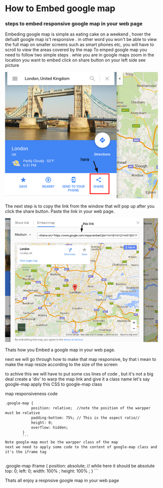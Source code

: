 # How to Embed google map

### steps to embed responsive google map in your web page


Embeding google map is simple as eating cake on a weekend , hover the defualt google map is't responsive .
in other word you won't be able to view the full map on smaller screens such as smart phones etc, you will have to scroll to view the areas covered by the map
To emped google map you need to follow two simple steps .
whie you are in google maps zoom in the location you want to embed
click on share button on your left side see picture


![image](/images/screenshot1.png)

The next step is to copy the link from the window that will pop up after you click the share button.  Paste the link in your web page.

![image](/images/Screenshot2.png)

Thats how you Embed a google map in your web page.

next we will go through how to make that map responsive, by that i mean to make the map resize according to the size of the screen

to achive this we will have to put some css lines of code , but it's not a big deal
create a 'div' to warp the map link and give it a class name let's say google-map
apply this CSS to google-map class

map responsiveness code

```
.google-map {
            position: relative;  //note the position of the warpper must be relative
            padding-bottom: 75%; // This is the aspect ratio//
            height: 0;
            overflow: hidden;
        }
        ```
Note google-map most be the warpper class of the map
next we need to apply some code to the content of google-map class and it's the iframe tag


```
.google-map iframe {
            position: absolute; // while here it should be absolute
            top: 0;
            left: 0;
            width: 100% ;
            height: 100% ;
        }
        ```

Thats all enjoy a respnsive google map in your web page
